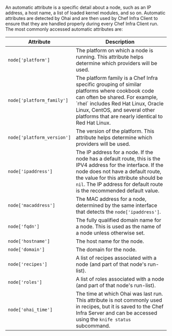 An automatic attribute is a specific detail about a node, such as an IP
address, a host name, a list of loaded kernel modules, and so on.
Automatic attributes are detected by Ohai and are then used by Chef
Infra Client to ensure that they are handled properly during every Chef
Infra Client run. The most commonly accessed automatic attributes are:

<table>
<colgroup>
<col style="width: 12%" />
<col style="width: 87%" />
</colgroup>
<thead>
<tr class="header">
<th>Attribute</th>
<th>Description</th>
</tr>
</thead>
<tbody>
<tr>
<td><code>node['platform']</code></td>
<td>The platform on which a node is running. This attribute helps determine which providers will be used.</td>
</tr>
<tr>
<td><code>node['platform_family']</code></td>
<td>The platform family is a Chef Infra specific grouping of similar platforms where cookbook code can often be shared. For example, `rhel` includes Red Hat Linux, Oracle Linux, CentOS, and several other platforms that are nearly identical to Red Hat Linux.</td>
</tr>
<tr>
<td><code>node['platform_version']</code></td>
<td>The version of the platform. This attribute helps determine which providers will be used.</td>
</tr>
<tr>
<td><code>node['ipaddress']</code></td>
<td>The IP address for a node. If the node has a default route, this is the IPV4 address for the interface. If the node does not have a default route, the value for this attribute should be <code>nil</code>. The IP address for default route is the recommended default value.</td>
</tr>
<tr>
<td><code>node['macaddress']</code></td>
<td>The MAC address for a node, determined by the same interface that detects the <code>node['ipaddress']</code>.</td>
</tr>
<tr>
<td><code>node['fqdn']</code></td>
<td>The fully qualified domain name for a node. This is used as the name of a node unless otherwise set.</td>
</tr>
<tr>
<td><code>node['hostname']</code></td>
<td>The host name for the node.</td>
</tr>
<tr>
<td><code>node['domain']</code></td>
<td>The domain for the node.</td>
</tr>
<tr>
<td><code>node['recipes']</code></td>
<td>A list of recipes associated with a node (and part of that node's run-list).</td>
</tr>
<tr>
<td><code>node['roles']</code></td>
<td>A list of roles associated with a node (and part of that node's run-list).</td>
</tr>
<tr>
<td><code>node['ohai_time']</code></td>
<td>The time at which Ohai was last run. This attribute is not commonly used in recipes, but it is saved to the Chef Infra Server and can be accessed using the <code>knife status</code> subcommand.</td>
</tr>
</tbody>
</table>
